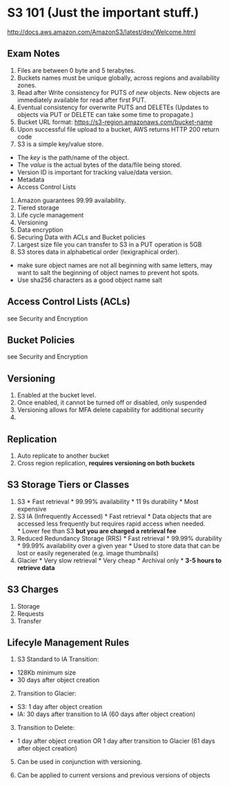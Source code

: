 # S3 101 (Just the important stuff.)

http://docs.aws.amazon.com/AmazonS3/latest/dev/Welcome.html

## Exam Notes

1. Files are between 0 byte and 5 terabytes.
1. Buckets names must be unique globally, across regions and availability zones.
1. Read after Write consistency for PUTS of *new* objects.  New objects are
        immediately available for read after first PUT.  
1. Eventual consistency for overwrite PUTS and DELETEs (Updates to objects via PUT
or DELETE can take some time to propagate.)
1. Bucket URL format: https://s3-region.amazonaws.com/bucket-name
1. Upon successful file upload to a bucket, AWS returns HTTP 200 return code
1. S3 is a simple key/value store.  
  * The *key* is the path/name of the object.
  * The *value* is the actual bytes of the data/file being stored.
  * Version ID is important for tracking value/data version.  
  * Metadata
  * Access Control Lists
1. Amazon guarantees 99.99 availability.
1. Tiered storage
1. Life cycle management
1. Versioning
1. Data encryption
1. Securing Data with ACLs and Bucket policies
1. Largest size file you can transfer to S3 in a PUT operation is 5GB
1. S3 stores data in alphabetical order (lexigraphical order).
 + make sure object names are not all beginning with same letters, may want to
 salt the beginning of object names to prevent hot spots.
 + Use sha256 characters as a good object name salt


## Access Control Lists (ACLs)

see Security and Encryption

## Bucket Policies

see Security and Encryption

## Versioning

1. Enabled at the bucket level.
2. Once enabled, it cannot be turned off or disabled, only suspended
3. Versioning allows for MFA delete capability for additional security
4.

## Replication

1. Auto replicate to another bucket
2. Cross region replication, **requires versioning on both buckets**

## S3 Storage Tiers or Classes
  1. S3
    * Fast retrieval
    * 99.99% availability
    * 11 9s durability
    * Most expensive
  2. S3 IA (Infrequently Accessed)
    * Fast retrieval
    * Data objects that are accessed less frequently but requires rapid
      access when needed.   
    * Lower fee than S3 **but you are charged a retrieval fee**
  3. Reduced Redundancy Storage (RRS)
    * Fast retrieval
    * 99.99% durability
    * 99.99% availability over a given year
    * Used to store data that can be lost or easily regenerated (e.g. image
      thumbnails)
  4. Glacier
    * Very slow retrieval
    * Very cheap
    * Archival only
    * **3-5 hours to retrieve data**


## S3 Charges
  1. Storage
  2. Requests
  3. Transfer


## Lifecyle Management Rules

1. S3 Standard to IA Transition:
  * 128Kb minimum size
  * 30 days after object creation

2. Transition to Glacier:
  * S3: 1 day after object creation
  * IA: 30 days after transition to IA (60 days after object creation)

3. Transition to Delete:
  * 1 day after object creation OR 1 day after transition to Glacier (61 days after
    object creation)

5. Can be used in conjunction with versioning.

6. Can be applied to current versions and previous versions of objects
